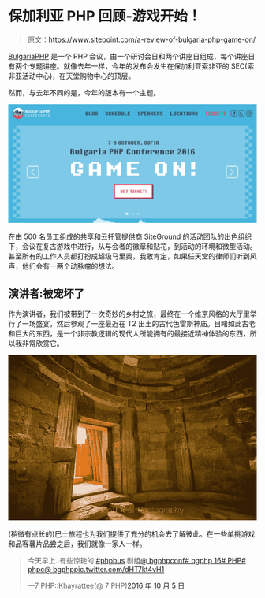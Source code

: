 # 保加利亚 PHP 回顾-游戏开始！

> 原文：<https://www.sitepoint.com/a-review-of-bulgaria-php-game-on/>

[BulgariaPHP](http://bgphp.org) 是一个 PHP 会议，由一个研讨会日和两个讲座日组成，每个讲座日有两个专题讲座。就像去年一样，今年的发布会发生在保加利亚索非亚的 SEC(索非亚活动中心)，在天堂购物中心的顶层。

然而，与去年不同的是，今年的版本有一个主题。

![Game on image](img/8d33cd4887ef681829093121dbd37f4f.png)

在由 500 名员工组成的共享和云托管提供商 [SiteGround](https://www.siteground.com/) 的活动团队的出色组织下，会议在复古游戏中进行，从与会者的徽章和贴花，到活动的环境和微型活动。甚至所有的工作人员都打扮成超级马里奥，我敢肯定，如果任天堂的律师们听到风声，他们会有一两个动脉瘤的想法。

## 演讲者:被宠坏了

作为演讲者，我们被带到了一次奇妙的乡村之旅，最终在一个维京风格的大厅里举行了一场盛宴，然后参观了一座最近在 T2 出土的古代色雷斯神庙。目睹如此古老和巨大的东西，是一个非宗教逻辑的现代人所能拥有的最接近精神体验的东西，所以我非常欣赏它。

![Thracian temple of Starosel](img/0c7cd2eff183eddf478a2d4eed2d8b1b.png)

(稍微有点长的)巴士旅程也为我们提供了充分的机会去了解彼此。在一些单挑游戏和品客薯片品尝之后，我们就像一家人一样。

> 今天早上..有些惊艳的 [#phpbus](https://twitter.com/hashtag/phpbus?src=hash) 剧组[@ bgphpconf](https://twitter.com/bgphpconf)[# bgphp 16](https://twitter.com/hashtag/bgphp16?src=hash)[# PHP](https://twitter.com/hashtag/php?src=hash)[# phpc](https://twitter.com/hashtag/phpc?src=hash)[@ bgphp](https://twitter.com/bgphp)[pic.twitter.com/dHT7kt4vH1](https://t.co/dHT7kt4vH1)
> 
> —7 PHP::Khayrattee(@ 7 PHP)[2016 年 10 月 5 日](https://twitter.com/7php/status/783584077479866368)